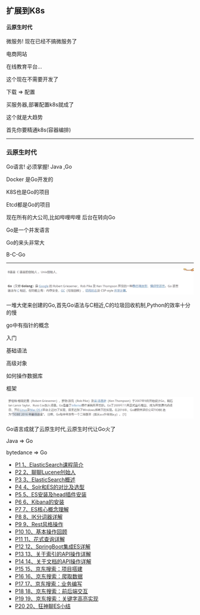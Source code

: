 
# 
## 扩展到K8s

#### 云原生时代



微服务! 现在已经不搞微服务了



电商网站

在线教育平台...



这个现在不需要开发了



下载 => 配置

买服务器,部署配置k8s就成了



这个就是大趋势

首先你要精通k8s(容器编排)

---

### 云原生时代

Go语言! 必须掌握! Java  ,Go

Docker 是Go开发的

K8S也是Go的项目

Etcd都是Go的项目



现在所有的大公司,比如哔哩哔哩 后台在转向Go

Go是一个并发语言

Go的来头非常大

B-C-Go

---

![1597886920672](14_docker_Docker%E5%AE%8C%E7%BB%93%E5%B1%95%E6%9C%9B.assets/1597886920672.png)



一堆大佬来创建的Go,首先Go语法与C相近,C的垃圾回收机制,Python的效率十分的慢

go中有指针的概念

入门

基础语法

高级对象

如何操作数据库

框架

![1597887009336](14_docker_Docker%E5%AE%8C%E7%BB%93%E5%B1%95%E6%9C%9B.assets/1597887009336.png)

Go语言成就了云原生时代,云原生时代让Go火了

Java => Go

bytedance => Go



- [P1 1、ElasticSearch课程简介](https://www.bilibili.com/video/BV17a4y1x7zq?p=1)
- [P2 2、聊聊Lucene创始人](https://www.bilibili.com/video/BV17a4y1x7zq?p=2)
- [P3 3、ElasticSearch概述](https://www.bilibili.com/video/BV17a4y1x7zq?p=3)
- [P4 4、Solr和ES的对比及选型](https://www.bilibili.com/video/BV17a4y1x7zq?p=4)
- [P5 5、ES安装及head插件安装](https://www.bilibili.com/video/BV17a4y1x7zq?p=5)
- [P6 6、Kibana的安装](https://www.bilibili.com/video/BV17a4y1x7zq?p=6)
- [P7 7、ES核心概念理解](https://www.bilibili.com/video/BV17a4y1x7zq?p=7)
- [P8 8、IK分词器详解](https://www.bilibili.com/video/BV17a4y1x7zq?p=8)
- [P9 9、Rest风格操作](https://www.bilibili.com/video/BV17a4y1x7zq?p=9)
- [P10 10、基本操作回顾](https://www.bilibili.com/video/BV17a4y1x7zq?p=10)
- [P11 11、花式查询详解](https://www.bilibili.com/video/BV17a4y1x7zq?p=11)
- [P12 12、SpringBoot集成ES详解](https://www.bilibili.com/video/BV17a4y1x7zq?p=12)
- [P13 13、关于索引的API操作详解](https://www.bilibili.com/video/BV17a4y1x7zq?p=13)
- [P14 14、关于文档的API操作详解](https://www.bilibili.com/video/BV17a4y1x7zq?p=14)
- [P15 15、京东搜索：项目搭建](https://www.bilibili.com/video/BV17a4y1x7zq?p=15)
- [P16 16、京东搜索：爬取数据](https://www.bilibili.com/video/BV17a4y1x7zq?p=16)
- [P17 17、京东搜索：业务编写](https://www.bilibili.com/video/BV17a4y1x7zq?p=17)
- [P18 18、京东搜索：前后端交互](https://www.bilibili.com/video/BV17a4y1x7zq?p=18)
- [P19 19、京东搜索：关键字高亮实现](https://www.bilibili.com/video/BV17a4y1x7zq?p=19)
- [P20 20、狂神聊ES小结](https://www.bilibili.com/video/BV17a4y1x7zq?p=20)